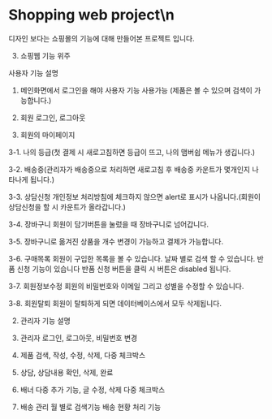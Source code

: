 # Shopping web project\n

디자인 보다는 쇼핑몰의 기능에 대해 만들어본 프로젝트 입니다.


3. 쇼핑웹 기능 위주

  사용자 기능 설명

  1. 메인화면에서 로그인을 해야 사용자 기능 사용가능 (제품은 볼 수 있으며 검색이 가능합니다.)

  2. 회원 로그인, 로그아웃

  3. 회원의 마이페이지

  3-1. 나의 등급(첫 결제 시 새로고침하면 등급이 뜨고, 나의 맴버쉽 메뉴가 생깁니다.)

  3-2. 배송중(관리자가 배송중으로 처리하면 새로고침 후 배송중 카운트가 몇개인지 나타나게 됩니다.)

  3-3. 상담신청 개인정보 처리방침에 체크하지 않으면 alert로 표시가 나옵니다.(회원이 상담신청을 할 시 카운트가 올라갑니다.)

  3-4. 장바구니 회원이 담기버튼을 눌렀을 때 장바구니로 넘어갑니다.

  3-5. 장바구니로 옮겨진 상품을 개수 변경이 가능하고 결제가 가능합니다.

  3-6. 구매목록 회원이 구입한 목록을 볼 수 있습니다. 날짜 별로 검색 할 수 있습니다. 반품 신청 기능이 있습니다 반품 신청 버튼을 클릭 시 버튼은                                      disabled 됩니다.

  3-7. 회원정보수정 회원의 비밀번호와 이메일 그리고 성별을 수정할 수 있습니다.

  3-8. 회원탈퇴 회원이 탈퇴하게 되면 데이터베이스에서 모두 삭제됩니다.

  2.  관리자 기능 설명

  1. 관리자 로그인, 로그아웃, 비밀번호 변경

  2. 제품 검색, 작성, 수정, 삭제, 다중 체크박스

  3. 상담, 상담내용 확인, 삭제, 완료

  4. 배너 다중 추가 기능, 글 수정, 삭제 다중 체크박스

  5. 배송 관리 월 별로 검색기능  배송 현황 처리 기능
